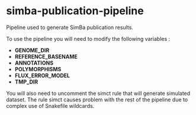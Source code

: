 # simba-publication-pipeline

Pipeline used to generate SimBa publication results.

To use the pipeline you will need to modify the following variables :
- **GENOME_DIR**
- **REFERENCE_BASENAME**
- **ANNOTATIONS**
- **POLYMORPHISMS** 
- **FLUX_ERROR_MODEL**
- **TMP_DIR**

You will also need to uncomment the simct rule that will generate simulated dataset. 
The rule simct causes problem with the rest of the pipeline due to complex use of Snakefile wildcards.
